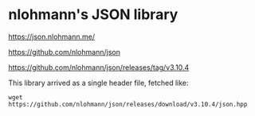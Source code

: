 # nlohmann's JSON library

https://json.nlohmann.me/

https://github.com/nlohmann/json

https://github.com/nlohmann/json/releases/tag/v3.10.4

This library arrived as a single header file, fetched like:

```
wget https://github.com/nlohmann/json/releases/download/v3.10.4/json.hpp
```
